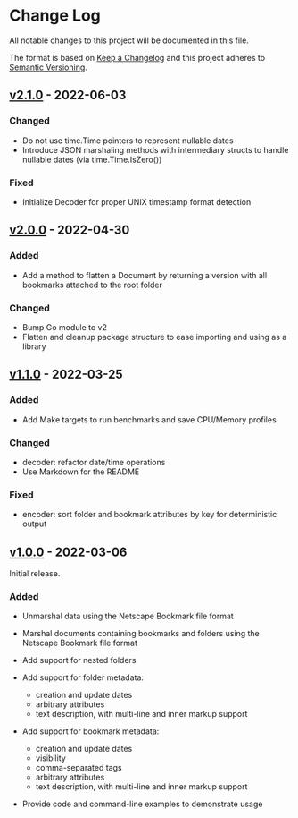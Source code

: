 # Change Log

All notable changes to this project will be documented in this file.

The format is based on [Keep a Changelog](https://keepachangelog.com/) and this
project adheres to [Semantic Versioning](https://semver.org/).

## [v2.1.0](https://github.com/virtualtam/netscape-go/releases/tag/v2.1.0) - 2022-06-03
### Changed

- Do not use time.Time pointers to represent nullable dates
- Introduce JSON marshaling methods with intermediary structs to handle nullable
  dates (via time.Time.IsZero())

### Fixed

- Initialize Decoder for proper UNIX timestamp format detection


## [v2.0.0](https://github.com/virtualtam/netscape-go/releases/tag/v2.0.0) - 2022-04-30
### Added

- Add a method to flatten a Document by returning a version with all bookmarks
  attached to the root folder

### Changed

- Bump Go module to v2
- Flatten and cleanup package structure to ease importing and using as a library


## [v1.1.0](https://github.com/virtualtam/netscape-go/releases/tag/v1.1.0) - 2022-03-25
### Added

- Add Make targets to run benchmarks and save CPU/Memory profiles

### Changed

- decoder: refactor date/time operations
- Use Markdown for the README

### Fixed

- encoder: sort folder and bookmark attributes by key for deterministic output


## [v1.0.0](https://github.com/virtualtam/netscape-go/releases/tag/v1.0.0) - 2022-03-06

Initial release.

### Added

- Unmarshal data using the Netscape Bookmark file format
- Marshal documents containing bookmarks and folders using the Netscape Bookmark
  file format
- Add support for nested folders
- Add support for folder metadata:

  - creation and update dates
  - arbitrary attributes
  - text description, with multi-line and inner markup support

- Add support for bookmark metadata:

  - creation and update dates
  - visibility
  - comma-separated tags
  - arbitrary attributes
  - text description, with multi-line and inner markup support

- Provide code and command-line examples to demonstrate usage
